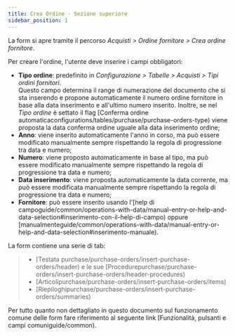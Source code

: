 ```yaml
---
title: Crea Ordine - Sezione superiore
sidebar_position: 1
---
```


La form si apre tramite il percorso *Acquisti > Ordine fornitore > Crea ordine fornitore*.  

Per creare l'ordine, l'utente deve inserire i campi obbligatori:

- **Tipo ordine**: predefinito in  *Configurazione > Tabelle > Acquisti > Tipi ordini fornitori*.  
Questo campo determina il range di numerazione del documento che si sta inserendo e propone automaticamente il numero ordine fornitore in base alla data inserimento e all'ultimo numero inserito. Inoltre, se nel *Tipo ordine* è settato il flag [Conferma ordine automaticaconfigurations/tables/purchase/purchase-orders-type) viene proposta la data conferma ordine uguale alla data inserimento ordine;  
- **Anno**: viene inserito automaticamente l'anno in corso, ma può essere modificato manualmente sempre rispettando la regola di progressione tra data e numero;  
- **Numero**: viene proposto automaticamente in base al tipo, ma può essere modificato manualmente sempre rispettando la regola di progressione tra data e numero;  
- **Data inserimento**: viene proposta automaticamente la data corrente, ma può essere modificata manualmente sempre rispettando la regola di progressione tra data e numero;  
- **Fornitore**: può essere inserito usando l'[help di campoguide/common/operations-with-data/manual-entry-or-help-and-data-selection#inserimento-con-il-help-di-campo)  oppure   [manualmenteguide/common/operations-with-data/manual-entry-or-help-and-data-selection#inserimento-manuale).

La form contiene una serie di tab:

> -  [Testata purchase/purchase-orders/insert-purchase-orders/header) e le sue  [Procedurepurchase/purchase-orders/insert-purchase-orders/header-procedures) 
> -  [Articolipurchase/purchase-orders/insert-purchase-orders/items) 
> -  [Riepiloghipurchase/purchase-orders/insert-purchase-orders/summaries) 

Per tutto quanto non dettagliato in questo documento sul funzionamento comune delle form fare riferimento al seguente link [Funzionalità, pulsanti e campi comuniguide/common).